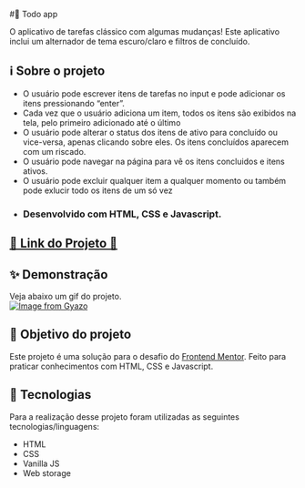 #📝 Todo app

O aplicativo de tarefas clássico com algumas mudanças! Este aplicativo inclui um alternador de tema escuro/claro e filtros de concluído.

## ℹ Sobre o projeto 

<ul>
    <li>O usuário pode escrever itens de tarefas no input e pode adicionar os itens pressionando “enter”.</li>
    <li>Cada vez que o usuário adiciona um item, todos os itens são exibidos na tela, pelo primeiro adicionado até o último</li>
    <li>O usuário pode alterar o status dos itens de ativo para concluído ou vice-versa, apenas clicando sobre eles. Os itens concluídos aparecem com um riscado.</li>
    <li>O usuário pode navegar na página para vê os itens concluidos e itens ativos.</li>
    <li>O usuário pode excluir qualquer item a qualquer momento ou também pode exlucir todo os itens de um só vez</li>
    <li><h3><strong> Desenvolvido com HTML, CSS e Javascript.</strong></h3></li>
</ul>

<h2 ><a href="https://vinicyusabreu.github.io/Todo_app/" target="_blank">🚀 Link do Projeto 🚀</a></h2>

## ✨ Demonstração    
Veja abaixo um gif do projeto.</br>
[![Image from Gyazo](https://i.gyazo.com/20d7bc05a4d6eece68d6c7b214c922d0.gif)](https://gyazo.com/20d7bc05a4d6eece68d6c7b214c922d0)

## 🎯 Objetivo do projeto
Este projeto é uma solução para o desafio do [Frontend Mentor](https://www.frontendmentor.io/challenges/todo-app-Su1_KokOW). 
Feito para praticar conhecimentos com HTML, CSS e Javascript.

## 🤖 Tecnologias 
Para a realização desse projeto foram utilizadas as seguintes tecnologias/linguagens: 
- HTML
- CSS
- Vanilla JS
- Web storage
